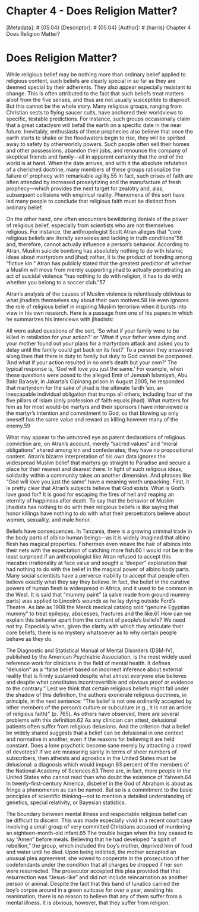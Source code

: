 # Chapter 4 - Does Religion Matter?
[Metadata]: # {05.04}
[Descriptor]: # {05.04}
[Author]: # {harris}
Chapter 4
Does Religion Matter?
# Does Religion Matter?
While religious belief may be nothing more than ordinary belief applied to
religious content, such beliefs are clearly special in so far as they are
deemed special by their adherents. They also appear especially resistant to
change. This is often attributed to the fact that such beliefs treat matters
aloof from the five senses, and thus are not usually susceptible to disproof.
But this cannot be the whole story. Many religious groups, ranging from
Christian sects to flying saucer cults, have anchored their worldviews to
specific, testable predictions. For instance, such groups occasionally claim
that a great cataclysm will befall the earth on a specific date in the near
future. Inevitably, enthusiasts of these prophecies also believe that once the
earth starts to shake or the floodwaters begin to rise, they will be spirited
away to safety by otherworldly powers. Such people often sell their homes and
other possessions, abandon their jobs, and renounce the company of skeptical
friends and family—all in apparent certainty that the end of the world is at
hand. When the date arrives, and with it the absolute refutation of a cherished
doctrine, many members of these groups rationalize the failure of prophecy with
remarkable agility.55 In fact, such crises of faith are often attended by
increased proselytizing and the manufacture of fresh prophecy—which provides
the next target for zealotry and, alas, subsequent collisions with empirical
reality. Phenomena of this sort have led many people to conclude that religious
faith must be distinct from ordinary belief.

On the other hand, one often encounters bewildering denials of the power of
religious belief, especially from scientists who are not themselves religious.
For instance, the anthropologist Scott Atran alleges that “core religious
beliefs are literally senseless and lacking in truth conditions”56 and,
therefore, cannot actually influence a person’s behavior. According to Atran,
Muslim suicide bombing has absolutely nothing to do with Islamic ideas about
martyrdom and jihad; rather, it is the product of bonding among “fictive kin.”
Atran has publicly stated that the greatest predictor of whether a Muslim will
move from merely supporting jihad to actually perpetrating an act of suicidal
violence “has nothing to do with religion, it has to do with whether you belong
to a soccer club.”57

Atran’s analysis of the causes of Muslim violence is relentlessly oblivious to
what jihadists themselves say about their own motives.58 He even ignores the
role of religious belief in inspiring Muslim terrorism when it bursts into view
in his own research. Here is a passage from one of his papers in which he
summarizes his interviews with jihadists:



All were asked questions of the sort, ‘So what if your family were to be killed
in retaliation for your action?’ or ‘What if your father were dying and your
mother found out your plans for a martyrdom attack and asked you to delay until
the family could get back on its feet?’ To a person they answered along lines
that there is duty to family but duty to God cannot be postponed. ‘And what if
your action resulted in no one’s death but your own?’ The typical response is,
‘God will love you just the same.’ For example, when these questions were posed
to the alleged Emir of Jemaah Islamiyah, Abu Bakr Ba’asyir, in Jakarta’s
Cipinang prison in August 2005, he responded that martyrdom for the sake of
jihad is the ultimate fardh ’ain, an inescapable individual obligation that
trumps all others, including four of the five pillars of Islam (only profession
of faith equals jihad). What matters for him as for most would-be martyrs and
their sponsors I have interviewed is the martyr’s intention and commitment to
God, so that blowing up only oneself has the same value and reward as killing
however many of the enemy.59



What may appear to the untutored eye as patent declarations of religious
conviction are, on Atran’s account, merely “sacred values” and “moral
obligations” shared among kin and confederates; they have no propositional
content. Atran’s bizarre interpretation of his own data ignores the widespread
Muslim belief that martyrs go straight to Paradise and secure a place for their
nearest and dearest there. In light of such religious ideas, solidarity within
a community takes on another dimension. And phrases like “God will love you
just the same” have a meaning worth unpacking. First, it is pretty clear that
Atran’s subjects believe that God exists. What is God’s love good for? It is
good for escaping the fires of hell and reaping an eternity of happiness after
death. To say that the behavior of Muslim jihadists has nothing to do with
their religious beliefs is like saying that honor killings have nothing to do
with what their perpetrators believe about women, sexuality, and male honor.

Beliefs have consequences. In Tanzania, there is a growing criminal trade in
the body parts of albino human beings—as it is widely imagined that albino
flesh has magical properties. Fishermen even weave the hair of albinos into
their nets with the expectation of catching more fish.60 I would not be in the
least surprised if an anthropologist like Atran refused to accept this macabre
irrationality at face value and sought a “deeper” explanation that had nothing
to do with the belief in the magical power of albino body parts. Many social
scientists have a perverse inability to accept that people often believe
exactly what they say they believe. In fact, the belief in the curative powers
of human flesh is widespread in Africa, and it used to be common in the West.
It is said that “mummy paint” (a salve made from ground mummy parts) was
applied to Lincoln’s wounds as he lay dying outside Ford’s Theatre. As late as
1908 the Merck medical catalog sold “genuine Egyptian mummy” to treat epilepsy,
abscesses, fractures and the like.61 How can we explain this behavior apart
from the content of people’s beliefs? We need not try. Especially when, given
the clarity with which they articulate their core beliefs, there is no mystery
whatsoever as to why certain people behave as they do.


The Diagnostic and Statistical Manual of Mental Disorders (DSM-IV), published
by the American Psychiatric Association, is the most widely used reference work
for clinicians in the field of mental health. It defines “delusion” as a “false
belief based on incorrect inference about external reality that is firmly
sustained despite what almost everyone else believes and despite what
constitutes incontrovertible and obvious proof or evidence to the contrary.”
Lest we think that certain religious beliefs might fall under the shadow of
this definition, the authors exonerate religious doctrines, in principle, in
the next sentence: “The belief is not one ordinarily accepted by other members
of the person’s culture or subculture (e.g., it is not an article of religious
faith)” (p. 765). As others have observed, there are several problems with this
definition.62 As any clinician can attest, delusional patients often suffer
from religious delusions. And the criterion that a belief be widely shared
suggests that a belief can be delusional in one context and normative in
another, even if the reasons for believing it are held constant. Does a lone
psychotic become sane merely by attracting a crowd of devotees? If we are
measuring sanity in terms of sheer numbers of subscribers, then atheists and
agnostics in the United States must be delusional: a diagnosis which would
impugn 93 percent of the members of the National Academy of Sciences.63 There
are, in fact, more people in the United States who cannot read than who doubt
the existence of Yahweh.64 In twenty-first-century America, disbelief in the
God of Abraham is about as fringe a phenomenon as can be named. But so is a
commitment to the basic principles of scientific thinking—not to mention a
detailed understanding of genetics, special relativity, or Bayesian statistics.

The boundary between mental illness and respectable religious belief can be
difficult to discern. This was made especially vivid in a recent court case
involving a small group of very committed Christians accused of murdering an
eighteen-month-old infant.65 The trouble began when the boy ceased to say
“Amen” before meals. Believing that he had developed “a spirit of rebellion,”
the group, which included the boy’s mother, deprived him of food and water
until he died. Upon being indicted, the mother accepted an unusual plea
agreement: she vowed to cooperate in the prosecution of her codefendants under
the condition that all charges be dropped if her son were resurrected. The
prosecutor accepted this plea provided that that resurrection was “Jesus-like”
and did not include reincarnation as another person or animal. Despite the fact
that this band of lunatics carried the boy’s corpse around in a green suitcase
for over a year, awaiting his reanimation, there is no reason to believe that
any of them suffer from a mental illness. It is obvious, however, that they
suffer from religion.

